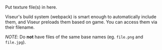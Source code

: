 Put texture file(s) in here.

Viseur's build system (webpack) is smart enough to automatically include them,
and Viseur preloads them based on game. You can access them via their filename.

_NOTE_: Do **not** have files of the same base names (eg. `file.png` and `file.jpg`).
